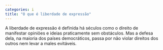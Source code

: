 ```yaml
---
categories: i
title: "O que é liberdade de expressão"
---
```

A liberdade de expressão é definida há séculos como o direito de manifestar opiniões e ideias praticamente sem obstáculos. Mas a defesa dela, na maioria dos países democráticos, passa por não violar direitos dos outros nem levar a males evitáveis.